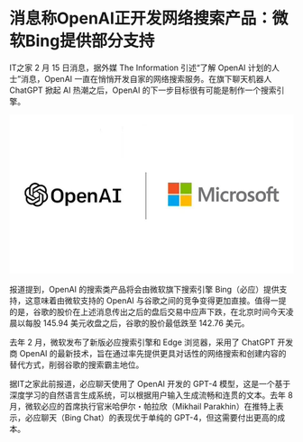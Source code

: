 # 消息称OpenAI正开发网络搜索产品：微软Bing提供部分支持

IT之家 2 月 15 日消息，据外媒 The Information 引述“了解 OpenAI 计划的人士”消息，OpenAI
一直在悄悄开发自家的网络搜索服务。在旗下聊天机器人 ChatGPT 掀起 AI 热潮之后，OpenAI 的下一步目标很有可能是制作一个搜索引擎。

![95696902aaf2d0b3d6aa9469fe6f5a59.jpg](https://raw.githubusercontent.com/qqhsx/qqnews_image/main/2024/02/15/消息称OpenAI正开发网络搜索产品：微软Bing提供部分支持/95696902aaf2d0b3d6aa9469fe6f5a59.jpg)

报道提到，OpenAI 的搜索类产品将会由微软旗下搜索引擎 Bing（必应）提供支持，这意味着由微软支持的 OpenAI
与谷歌之间的竞争变得更加直接。值得一提的是，谷歌的股价在上述消息传出之后的盘后交易中应声下跌，在北京时间今天凌晨以每股 145.94
美元收盘之后，谷歌的股价最低跌至 142.76 美元。

去年 2 月，微软发布了新版必应搜索引擎和 Edge 浏览器，采用了 ChatGPT 开发商 OpenAI
的最新技术，旨在通过率先提供更具对话性的网络搜索和创建内容的替代方式，削弱谷歌的搜索霸主地位。

据IT之家此前报道，必应聊天使用了 OpenAI 开发的 GPT-4
模型，这是一个基于深度学习的自然语言生成系统，可以根据用户输入生成流畅和连贯的文本。去年 8 月，微软必应的首席执行官米哈伊尔・帕拉欣（Mikhail
Parakhin）在推特上表示，必应聊天（Bing Chat）的表现优于单纯的 GPT-4，但这需要付出更高的成本。

